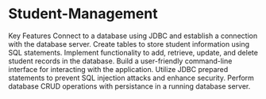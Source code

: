 # Student-Management
Key Features
Connect to a database using JDBC and establish a connection with the database server.
Create tables to store student information using SQL statements.
Implement functionality to add, retrieve, update, and delete student records in the database.
Build a user-friendly command-line interface for interacting with the application.
Utilize JDBC prepared statements to prevent SQL injection attacks and enhance security.
Perform database CRUD operations with persistance in a running database server.
